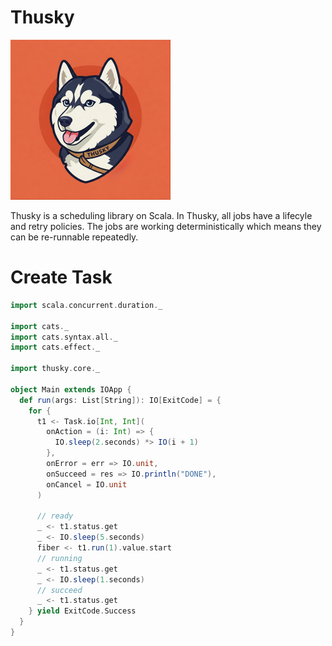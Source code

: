 # Thusky

<img src="/docs/icon.jpg" width="256" height="256" />

Thusky is a scheduling library on Scala. In Thusky, all jobs have a lifecyle 
and retry policies. The jobs are working deterministically which means they 
can be re-runnable repeatedly.

# Create Task
```scala
import scala.concurrent.duration._

import cats._
import cats.syntax.all._
import cats.effect._

import thusky.core._

object Main extends IOApp {
  def run(args: List[String]): IO[ExitCode] = {
    for {
      t1 <- Task.io[Int, Int](
        onAction = (i: Int) => {
          IO.sleep(2.seconds) *> IO(i + 1)
        },
        onError = err => IO.unit,
        onSucceed = res => IO.println("DONE"),
        onCancel = IO.unit
      )

      // ready
      _ <- t1.status.get
      _ <- IO.sleep(5.seconds)
      fiber <- t1.run(1).value.start
      // running
      _ <- t1.status.get
      _ <- IO.sleep(1.seconds)
      // succeed
      _ <- t1.status.get
    } yield ExitCode.Success
  }
}

```
